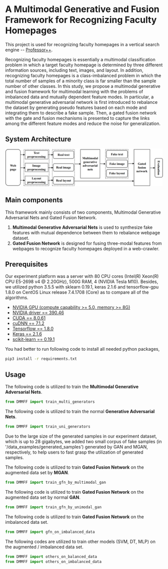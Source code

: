 # A Multimodal Generative and Fusion Framework for Recognizing Faculty Homepages

This project is used for recognizing faculty homepages in a vertical search engine -- [Professor++](http://www.findingprofessor.com).

Recognizing faculty homepages is essentially a multimodal classification problem in which a target faculty homepage is determined by three different information sources, including text, images, and layout. In addition, recognizing faculty homepages is a class-imbalanced problem in which the total number of samples of a minority class is far smaller than the sample number of other classes. In this study, we propose a multimodal generative and fusion framework for multimodal learning with the problems of imbalanced data and mutually dependent feature modes. In particular, a multimodal generative adversarial network is first introduced to rebalance the dataset by generating pseudo features based on each mode and integrating them to describe a fake sample. Then, a gated fusion network with the gate and fusion mechanisms is presented to capture the links among the different feature modes and reduce the noise for generalization.



## System Architecture

![](imgs/system_architecture.png)

## Main components 
 This framework mainly consists of two components, Multimodal Generative Adversarial Nets and Gated Fusion Network.

1. **Multimodal Generative Adversarial Nets** is used to synthesize fake features with mutual dependence between them to rebalance webpage dataset.
2. **Gated Fusion Network** is designed for fusing three-modal features from webpages to recognize faculty homepages deployed in a web-crawler. 

## Prerequisites

Our experiment platform was a server with 80 CPU cores (Intel(R) Xeon(R) CPU E5-2698 v4 @ 2.20GHz), 500G RAM, 4   (NVIDIA Tesla M10). Besides, we utilized python 3.5.5 with sklearn 0.19.1,  keras 2.1.6 and tensorflow-gpu 1.8.0 on  CentOS Linux release 7.4.1708 (Core) as to compare all of the algorithms.

- [NVIDIA GPU (compute capability >= 5.0, memory >= 8G)](https://www.nvidia.com/en-gb/graphics-cards/)
- [NVIDIA driver == 390.46](https://www.nvidia.cn/page/home.html)
- [CUDA == 8.0.61](https://developer.nvidia.com/cuda-toolkit)
- [cuDNN == 7.1.2](https://docs.nvidia.com/deeplearning/sdk/cudnn-install/)
- [Tensorflow == 1.8.0](https://www.tensorflow.org/)
- [Keras == 2.1.6](http://keras.io/)
- [scikit-learn == 0.19.1](https://scikit-learn.org/)

You had better to run following code to install all needed python packages,

```bash
pip3 install -r requirements.txt
```

## Usage

The following code is utilized to train the **Multimodal Generative Adversarial Nets**.

```python
from DMMFF import train_multi_generators
```

The following code is utilized to train the normal **Generative Adversarial Nets**.

```python
from DMMFF import train_uni_generators
```

Due to the large size of the generated samples in our experiment dataset, which is up to 28 gigabytes, we added two small corpus of fake samples (in '/data_examples/generated_samples') generated by GAN and MGAN, respectively, to help users to fast grasp the utilization of generated samples.

The following code is utilized to train **Gated Fusion Network** on the augmented data set by **MGAN**.

```python
from DMMFF import train_gfn_by_multimodal_gan
```

The following code is utilized to train **Gated Fusion Network** on the augmented data set by normal **GAN**.

```python
from DMMFF import train_gfn_by_unimodal_gan
```

The following code is utilized to train **Gated Fusion Network** on the imbalanced data set.

```python
from DMMFF import gfn_on_imbalanced_data
```

The following codes are utilized to train other models (SVM, DT, MLP) on the augmented / imbalanced data set.

```python
from DMMFF import others_on_balanced_data
from DMMFF import others_on_imbalanced_data
```

